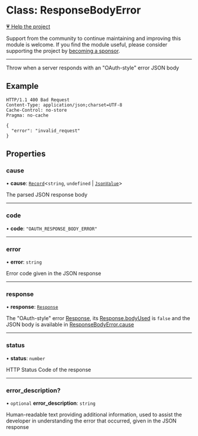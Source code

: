 # Class: ResponseBodyError

[💗 Help the project](https://github.com/sponsors/panva)

Support from the community to continue maintaining and improving this module is welcome. If you find the module useful, please consider supporting the project by [becoming a sponsor](https://github.com/sponsors/panva).

***

Throw when a server responds with an "OAuth-style" error JSON body

## Example

```http
HTTP/1.1 400 Bad Request
Content-Type: application/json;charset=UTF-8
Cache-Control: no-store
Pragma: no-cache

{
  "error": "invalid_request"
}
```

## Properties

### cause

• **cause**: [`Record`](https://www.typescriptlang.org/docs/handbook/utility-types.html#recordkeys-type)\<`string`, `undefined` \| [`JsonValue`](../type-aliases/JsonValue.md)\>

The parsed JSON response body

***

### code

• **code**: `"OAUTH_RESPONSE_BODY_ERROR"`

***

### error

• **error**: `string`

Error code given in the JSON response

***

### response

• **response**: [`Response`](https://developer.mozilla.org/docs/Web/API/Response)

The "OAuth-style" error [Response](https://developer.mozilla.org/docs/Web/API/Response), its [Response.bodyUsed](https://developer.mozilla.org/docs/Web/API/Response/bodyUsed) is `false` and the JSON
body is available in [ResponseBodyError.cause](ResponseBodyError.md#cause)

***

### status

• **status**: `number`

HTTP Status Code of the response

***

### error\_description?

• `optional` **error\_description**: `string`

Human-readable text providing additional information, used to assist the developer in
understanding the error that occurred, given in the JSON response
